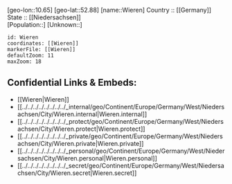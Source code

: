 ﻿---
location: [52.88,10.65] 
mapzoom: [7,12] 
mapmarker: city 
type: City
tags:
- geo/City


SpocWebEntityId: 35597
isDeleted: false
confidential: public

---
[geo-lon::10.65] 
[geo-lat::52.88] 
[name::Wieren] 
Country :: [[Germany]]  
State :: [[Niedersachsen]]  
[Population::] 
[Unknown::] 


```leaflet
id: Wieren
coordinates: [[Wieren]] 
markerFile: [[Wieren]] 
defaultZoom: 11 
maxZoom: 18
```


## Confidential Links & Embeds: 
- [[Wieren|Wieren]]  
- [[../../../../../../../../_internal/geo/Continent/Europe/Germany/West/Niedersachsen/City/Wieren.internal|Wieren.internal]] 
- [[../../../../../../../../_protect/geo/Continent/Europe/Germany/West/Niedersachsen/City/Wieren.protect|Wieren.protect]] 
- [[../../../../../../../../_private/geo/Continent/Europe/Germany/West/Niedersachsen/City/Wieren.private|Wieren.private]] 
- [[../../../../../../../../_personal/geo/Continent/Europe/Germany/West/Niedersachsen/City/Wieren.personal|Wieren.personal]] 
- [[../../../../../../../../_secret/geo/Continent/Europe/Germany/West/Niedersachsen/City/Wieren.secret|Wieren.secret]] 

